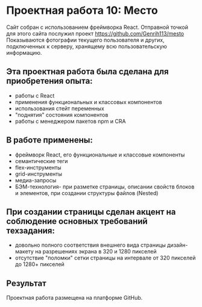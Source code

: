 # Проектная работа 10: Место
Сайт собран с использованием фреймворка React.
Отправной точкой для этого сайта послужил проект https://github.com/Genrih113/mesto
Показываются фотографии текущего пользователя и других, подключенных к серверу, хранящему всю пользовательскую информацию.
## Эта проектная работа была сделана для приобретения опыта:
* работы с React
* применения функциональных и классовых компонентов
* использования стейт переменных
* "поднятия" состояния компонентов
* работы с менеджером пакетов npm и CRA
## В работе применены:
* фреймворк React, его функциональные и классовые компоненты
* семантические теги
* flex-инструменты
* grid-инструменты
* медиа-запросы
* БЭМ-технология- при разметке страницы, описании свойств
блоков и элементов, при создании структуры файлов (Nested)
## При создании страницы сделан акцент на соблюдение основных требований техзадания:
* довольно полного соответствия внешнего вида страницы дизайн-макету
на разрешениях экрана в 320 и 1280 пикселей
* отсутствие "поломки" сетки страницы на интервале от 320 пикселей
до 1280+ пикселей

## Результат
Проектная работа размещена на платформе GitHub.
